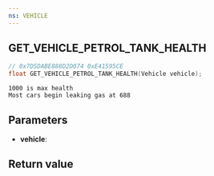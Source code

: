 ```yaml
---
ns: VEHICLE
---
```

## GET_VEHICLE_PETROL_TANK_HEALTH

```c
// 0x7D5DABE888D2D074 0xE41595CE
float GET_VEHICLE_PETROL_TANK_HEALTH(Vehicle vehicle);
```

```
1000 is max health  
Most cars begin leaking gas at 688 
```

## Parameters
* **vehicle**: 

## Return value
